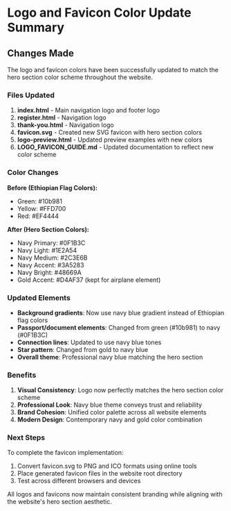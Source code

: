 # Logo and Favicon Color Update Summary

## Changes Made

The logo and favicon colors have been successfully updated to match the hero section color scheme throughout the website.

### Files Updated

1. **index.html** - Main navigation logo and footer logo
2. **register.html** - Navigation logo 
3. **thank-you.html** - Navigation logo
4. **favicon.svg** - Created new SVG favicon with hero section colors
5. **logo-preview.html** - Updated preview examples with new colors
6. **LOGO_FAVICON_GUIDE.md** - Updated documentation to reflect new color scheme

### Color Changes

**Before (Ethiopian Flag Colors):**
- Green: #10b981
- Yellow: #FFD700  
- Red: #EF4444

**After (Hero Section Colors):**
- Navy Primary: #0F1B3C
- Navy Light: #1E2A54
- Navy Medium: #2C3E6B
- Navy Accent: #3A5283
- Navy Bright: #48669A
- Gold Accent: #D4AF37 (kept for airplane element)

### Updated Elements

- **Background gradients**: Now use navy blue gradient instead of Ethiopian flag colors
- **Passport/document elements**: Changed from green (#10b981) to navy (#0F1B3C)
- **Connection lines**: Updated to use navy blue tones
- **Star pattern**: Changed from gold to navy blue
- **Overall theme**: Professional navy blue matching the hero section

### Benefits

1. **Visual Consistency**: Logo now perfectly matches the hero section color scheme
2. **Professional Look**: Navy blue theme conveys trust and reliability
3. **Brand Cohesion**: Unified color palette across all website elements
4. **Modern Design**: Contemporary navy and gold color combination

### Next Steps

To complete the favicon implementation:
1. Convert favicon.svg to PNG and ICO formats using online tools
2. Place generated favicon files in the website root directory
3. Test across different browsers and devices

All logos and favicons now maintain consistent branding while aligning with the website's hero section aesthetic.